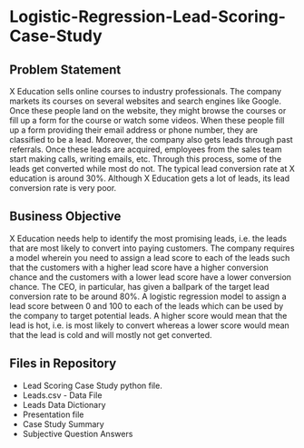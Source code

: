 # Logistic-Regression-Lead-Scoring-Case-Study
## Problem Statement
X Education sells online courses to industry professionals. The company markets its courses on several websites and search engines like Google.
Once these people land on the website, they might browse the courses or fill up a form for the course or watch some videos. When these people fill up a form
providing their email address or phone number, they are classified to be a lead. Moreover, the company also gets leads through past referrals.
Once these leads are acquired, employees from the sales team start making calls, writing emails, etc. Through this process, some of the leads get converted while
most do not. The typical lead conversion rate at X education is around 30%. Although X Education gets a lot of leads, its lead conversion rate is very poor.

## Business Objective
X Education needs help to identify the most promising leads, i.e. the leads that are most likely to convert into paying customers.
The company requires a model wherein you need to assign a lead score to each of the leads such that the customers with a higher lead score have a higher
conversion chance and the customers with a lower lead score have a lower conversion chance. The CEO, in particular, has given a ballpark of the target lead
conversion rate to be around 80%.
A logistic regression model to assign a lead score between 0 and 100 to each of the leads which can be used by the company to target potential leads. A higher
score would mean that the lead is hot, i.e. is most likely to convert whereas a lower score would mean that the lead is cold and will mostly not get converted.

## Files in Repository
- Lead Scoring Case Study python file.
- Leads.csv - Data File
- Leads Data Dictionary
- Presentation file
- Case Study Summary
- Subjective Question Answers
